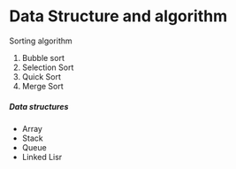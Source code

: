 # Data Structure and algorithm

Sorting algorithm

1. Bubble sort
2. Selection Sort
3. Quick Sort
4. Merge Sort

<h5>Data structures</h5>
<ul>
  <li>Array</li>
  <li>Stack</li>
  <li>Queue</li>
  <li>Linked Lisr</li>
</ul>
